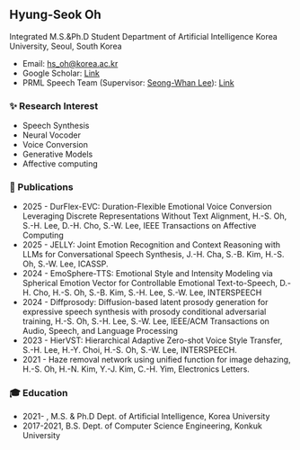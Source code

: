 ## Hyung-Seok Oh 
Integrated M.S.&Ph.D Student Department of Artificial Intelligence Korea University, Seoul, South Korea
 - Email: hs_oh@korea.ac.kr
 - Google Scholar: [Link](https://scholar.google.com/citations?user=pgJeqLIAAAAJ&hl=en)
 - PRML Speech Team (Supervisor: [Seong-Whan Lee](http://pr.korea.ac.kr/sub2_1.php?code=LSW)): [Link](https://prml-lab-speech-team.github.io/demo/)

### ✨ Research Interest
- Speech Synthesis
- Neural Vocoder
- Voice Conversion
- Generative Models
- Affective computing 

### 📖 Publications
- 2025 - DurFlex-EVC: Duration-Flexible Emotional Voice Conversion Leveraging Discrete Representations Without Text Alignment, H.-S. Oh, S.-H. Lee, D.-H. Cho, S.-W. Lee, IEEE Transactions on Affective Computing
- 2025 - JELLY: Joint Emotion Recognition and Context Reasoning with LLMs for Conversational Speech Synthesis, J.-H. Cha, S.-B. Kim, H.-S. Oh, S.-W. Lee, ICASSP.
- 2024 - EmoSphere-TTS: Emotional Style and Intensity Modeling via Spherical Emotion Vector for Controllable Emotional Text-to-Speech, D.-H. Cho, H.-S. Oh, S.-B. Kim, S.-H. Lee, S.-W. Lee, INTERSPEECH
- 2024 - Diffprosody: Diffusion-based latent prosody generation for expressive speech synthesis with prosody conditional adversarial training, H.-S. Oh, S.-H. Lee, S.-W. Lee, IEEE/ACM Transactions on Audio, Speech, and Language Processing
- 2023 - HierVST: Hierarchical Adaptive Zero-shot Voice Style Transfer, S.-H. Lee, H.-Y. Choi, H.-S. Oh, S.-W. Lee, INTERSPEECH.
- 2021 - Haze removal network using unified function for image dehazing, H.-S. Oh, H.-N. Kim, Y.-J. Kim, C.-H. Yim, Electronics Letters.


### 🎓 Education
- 2021-    , M.S. & Ph.D Dept. of Artificial Intelligence, Korea University 
- 2017-2021, B.S. Dept. of Computer Science Engineering, Konkuk University 


<!--
**hsoh0306/hsoh0306** is a ✨ _special_ ✨ repository because its `README.md` (this file) appears on your GitHub profile.

Here are some ideas to get you started:

- 🔭 I’m currently working on ...
- 🌱 I’m currently learning ...
- 👯 I’m looking to collaborate on ...
- 🤔 I’m looking for help with ...
- 💬 Ask me about ...
- 📫 How to reach me: ...
- 😄 Pronouns: ...
- ⚡ Fun fact: ...
-->
